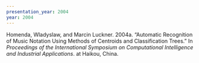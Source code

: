 ```yaml
---
presentation_year: 2004
year: 2004
---
```


Homenda, Wladyslaw, and Marcin Luckner. 2004a. “Automatic Recognition of Music Notation Using Methods of Centroids and Classification Trees.” In <i>Proceedings of the International Symposium on Computational Intelligence and Industrial Applications</i>. at Haikou, China.